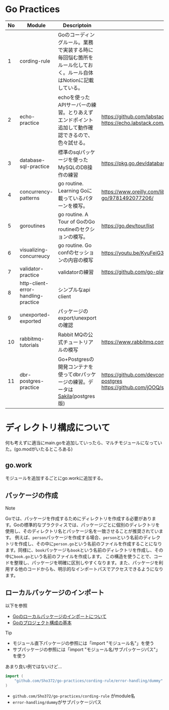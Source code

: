 # Go Practices

| No  | Module                              | Descriptoin                                                | Note                                                              |
| --- | ----------------------------------- | ---------------------------------------------------------- | ----------------------------------------------------------------- |
| 1   | cording-rule                        | Goのコーディングルール。業務で実装する時に毎回悩む箇所をルール化しておく。ルール自体はNotionに記載している。 |                                                                   |
| 2   | echo-practice                       | echoを使ったAPIサーバーの練習。とりあえずエンドポイント追加して動作確認できるので、色々試せる。        | https://github.com/labstack/echo </br> https://echo.labstack.com/ |
| 3   | database-sql-practice               | 標準のsqlパッケージを使ったMySQLのDB操作の練習                               | https://pkg.go.dev/database/sql                                   |
| 4   | concurrency-patterns                | go routine. Learning Goに載っているパターンを模写。                      | https://www.oreilly.com/library/view/learning-go/9781492077206/   |
| 5   | goroutines                          | go routine. A Tour of GoのGo routineのセクションの模写。              | https://go.dev/tour/list                                          |
| 6   | visualizing-concurreucy             | go routine. Go confのセッションの内容の模写                            | https://youtu.be/KyuFeiG3Y60?si=MNCnbXNCfiUWInvq                  |
| 7   | validator-practice                  | validatorの練習                                               | https://github.com/go-playground/validator                        |
| 8   | http-client-error-handling-practice | シンプルなapi client                                            |                                                                   |
| 9   | unexported-exported                 | パッケージのexport/unexportの確認                                   |                                                                   |
| 10  | rabbitmq-tutorials                  | Rabbit MQの公式チュートリアルの模写                                     | https://www.rabbitmq.com/tutorials/tutorial-one-go.html           |
| 11  | dbr-postgres-practice |  Go+Postgresの開発コンテナを使ってdbrパッケージの練習。データは[Sakila](https://github.com/jOOQ/sakila)(postgres版)| https://github.com/devcontainers/templates/tree/main/src/go-postgres </br> https://github.com/jOOQ/sakila          |

# ディレクトリ構成について
何も考えずに適当にmain.goを追加していったら、マルチモジュールになっていた。(go.modがいたるところある)

## go.work
モジュールを追加するごとにgo.workに追加する。

## パッケージの作成

> [!NOTE]
>Goでは、パッケージを作成するためにディレクトリを作成する必要があります。Goの標準的なプラクティスでは、パッケージごとに個別のディレクトリを使用し、そのディレクトリ名とパッケージ名を一致させることが推奨されています。
>例えば、`person`パッケージを作成する場合、`person`という名前のディレクトリを作成し、その中に`person.go`という名前のファイルを作成することになります。同様に、`book`パッケージも`book`という名前のディレクトリを作成し、その中に`book.go`という名前のファイルを作成します。
>この構造を使うことで、コードを整理し、パッケージを明確に区別しやすくなります。また、パッケージを利用する他のコードからも、明示的なインポートパスでアクセスできるようになります。


## ローカルパッケージのインポート
以下を参照
* [Goのローカルパッケージのインポートについて](https://zenn.dev/nobonobo/articles/1d4afb9f4e8873)
* [Goのプロジェクト構成の基本](https://zenn.dev/nobonobo/articles/4fb018a24f9ee9)

> [!TIP]
> * モジュール直下パッケージの参照には「import "モジュール名"」を使う
> * サブパッケージの参照には「import "モジュール名/サブパッケージパス"」を使う

あまり良い例ではないけど...
```go
import (
	"github.com/Sho372/go-practices/cording-rule/error-handling/dummy"
)
```


* `github.com/Sho372/go-practices/cording-rule` がmodule名
* `error-handling/dummy`がサブパッケージパス

